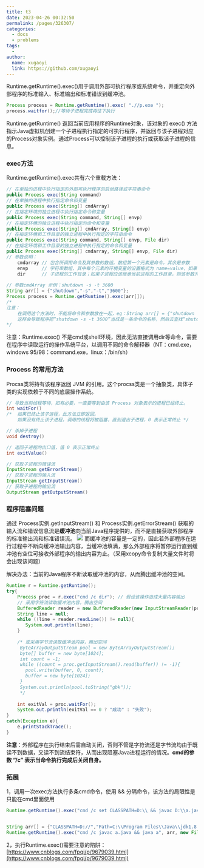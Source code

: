 ```yaml
---
title: t3
date: 2023-04-26 00:32:50
permalink: /pages/326307/
categories:
  - docs
  - problems
tags:
  - 
author: 
  name: xugaoyi
  link: https://github.com/xugaoyi
---
```

Runtime.getRuntime().exec()用于调用外部可执行程序或系统命令，并重定向外部程序的标准输入、标准输出和标准错误到缓冲池。
```java
Process process = Runtime.getRuntime().exec( ".//p.exe ");
process.waitfor();//等待子进程完成再往下执行
```
Runtime.getRuntime() 返回当前应用程序的Runtime对象，该对象的 exec() 方法指示Java虚拟机创建一个子进程执行指定的可执行程序，并返回与该子进程对应的Process对象实例。通过Process可以控制该子进程的执行或获取该子进程的信息。
### exec方法
Runtime.getRuntime().exec共有六个重载方法：
```java
// 在单独的进程中执行指定的外部可执行程序的启动路径或字符串命令
public Process exec(String command)
// 在单独的进程中执行指定命令和变量
public Process exec(String[] cmdArray)
// 在指定环境的独立进程中执行指定命令和变量
public Process exec(String command, String[] envp)
// 在指定环境的独立进程中执行指定的命令和变量
public Process exec(String[] cmdArray, String[] envp)
// 在指定环境和工作目录的独立进程中执行指定的字符串命令
public Process exec(String command, String[] envp, File dir)
// 在指定环境和工作目录的独立进程中执行指定的命令和变量
public Process exec(String[] cmdarray, String[] envp, File dir)
// 参数说明：
	cmdarray // 包含所调用命令及其参数的数组。数组第一个元素是命令，其余是参数
	envp	 // 字符串数组，其中每个元素的环境变量的设置格式为 name=value，如果子进程应该继承当前进程的环境，则该参数为null
	dir		 // 子进程的工作目录；如果子进程应该继承当前进程的工作目录，则该参数为null
    
// 参数cmdArray 示例：shutdown -s -t 3600
String arr[] = {"shutdown","-s","-t","3600"};
Process process = Runtime.getRuntime().exec(arr[]);
/*
注意：
	在调用这个方法时，不能将命令和参数放在一起，eg：String arr[] = {"shutdown -s -t 3600"};
	这样会导致程序把“shutdown -s -t 3600”当成是一条命令的名称，然后去查找“shutdown -s -t 3600”这条命令，它当然会找不到，所以就会报错
*/
```
注意：Runtime.exec() 不是cmd或shell环境，因此无法直接调用dir等命令，需要在程序中读取运行的操作系统平台，以调用不同的命令解释器（NT：cmd.exe，windows 95/98：command.exe，linux：/bin/sh）
### Process 的常用方法
Procss类将持有该程序返回 JVM 的引用。这个procss类是一个抽象类，具体子类的实现依赖于不同的底层操作系统。
```java
// 导致当前线程等待，如有必要，一直要等到由该 Process 对象表示的进程已经终止。
int waitFor()
/*	如果已终止该子进程，此方法立即返回。
	如果没有终止该子进程，调用的线程将被阻塞，直到退出子进程，0 表示正常终止 */

// 杀掉子进程
void destroy()

// 返回子进程的出口值，值 0 表示正常终止
int exitValue()

// 获取子进程的错误流
InputStream getErrorStream()
// 获取子进程的输入流
InputStream getInputStream()
// 获取子进程的输出流
OutputStream getOutputStream()
```
### 程序阻塞问题
通过 Process实例.getInputStream() 和 Process实例.getErrorStream() 获取的输入流和错误信息流是**缓冲池**向当前Java程序提供的，而不是直接获取外部程序的标准输出流和标准错误流。
![](https://cdn.nlark.com/yuque/0/2023/png/34649835/1679457665677-b71f3ef3-ece4-4c2f-b8a3-efd72b86fc68.png#averageHue=%23ecf2d8&clientId=u663738e8-0b83-4&id=qXPNa&originHeight=272&originWidth=706&originalType=binary&ratio=1&rotation=0&showTitle=false&status=done&style=none&taskId=uff04e093-368f-4627-bbba-c94f1ce2107&title=)
而缓冲池的容量是一定的，因此若外部程序在运行过程中不断向缓冲池输出内容，当缓冲池填满，那么外部程序将暂停运行直到缓冲池有空位可接收外部程序的输出内容为止。（采用xcopy命令复制大量文件时将会出现该问题）

解决办法：当前的Java程序不断读取缓冲池的内容，从而腾出缓冲池的空间。
```java
Runtime r = Runtime.getRuntime();
try{
    Process proc = r.exec("cmd /c dir"); // 假设该操作造成大量内容输出
  	// 采用字符流读取缓冲池内容，腾出空间
  	BufferedReader reader = new BufferedReader(new InputStreamReader(proc.getInputStream(), "gbk")));
  	String line = null;
  	while ((line = reader.readLine()) != null){
  	   System.out.println(line);
  	}
 	
  	/* 或采用字节流读取缓冲池内容，腾出空间
  	 ByteArrayOutputStream pool = new ByteArrayOutputStream();
  	 byte[] buffer = new byte[1024];
  	 int count = -1;
  	 while ((count = proc.getInputStream().read(buffer)) != -1){
  	   pool.write(buffer, 0, count);
  	   buffer = new byte[1024];
  	 }
  	 System.out.println(pool.toString("gbk"));
  	 */
 	
  	int exitVal = proc.waitFor();
  	System.out.println(exitVal == 0 ? "成功" : "失败");
}
catch(Exception e){
  	e.printStackTrace();
}
```
**注意**：外部程序在执行结束后需自动关闭，否则不管是字符流还是字节流均由于既读不到数据，又读不到流结束符，从而出现阻塞Java进程运行的情况。**cmd的参数 “/c” 表示当命令执行完成后关闭自身。**
### 拓展
1，调用一次exec方法执行多条cmd命令，使用 && 分隔命令，该方法的局限性是只能在cmd里面使用
```java
Runtime.getRuntime().exec("cmd /c set CLASSPATH=D:\\ && javac D:\\a.java && java a");


String arr[] = {"CLASSPATH=D://","Path=C:\\Program Files\\Java\\jdk1.8.0_131\\bin"};
Runtime.getRuntime().exec("cmd /c javac a.java && java a", arr, new File("D://"));
```
2，执行Runtime.exec()需要注意的陷阱：[https://www.cnblogs.com/fpqi/p/9679039.html](https://www.cnblogs.com/fpqi/p/9679039.html)
